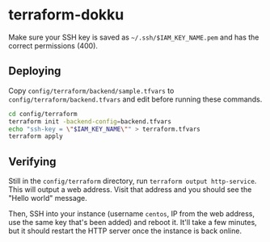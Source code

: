 # terraform-dokku

Make sure your SSH key is saved as `~/.ssh/$IAM_KEY_NAME.pem` and has the correct permissions (400).

## Deploying

Copy `config/terraform/backend/sample.tfvars` to `config/terraform/backend.tfvars` and edit before running these commands.

```bash
cd config/terraform
terraform init -backend-config=backend.tfvars
echo "ssh-key = \"$IAM_KEY_NAME\"" > terraform.tfvars
terraform apply
```

## Verifying

Still in the `config/terraform` directory, run `terraform output http-service`. This will output a web address. Visit that address and you should see the "Hello world" message.

Then, SSH into your instance (username `centos`, IP from the web address, use the same key that's been added) and reboot it. It'll take a few minutes, but it should restart the HTTP server once the instance is back online.
